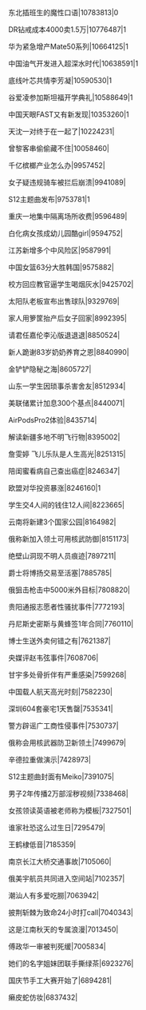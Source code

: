东北插班生的魔性口语|10783813|0

DR钻戒成本4000卖1.5万|10776487|1

华为紧急增产Mate50系列|10664125|1

中国油气开发进入超深水时代|10638591|1

底线叶芯共情李芳凝|10590530|1

谷爱凌参加斯坦福开学典礼|10588649|1

中国天眼FAST又有新发现|10353260|1

天沈一对终于在一起了|10224231|

曾黎客串偷偷藏不住|10058460|

千亿槟榔产业怎么办|9957452|

女子疑违规骑车被拦后崩溃|9941089|

S12主题曲发布|9753781|1

重庆一地集中隔离场所收费|9596489|

白化病女孩成幼儿园酷girl|9594752|

江苏新增多个中风险区|9587991|

中国女篮63分大胜韩国|9575882|

校方回应教官逼学生喝烟灰水|9425702|

太阳队老板宣布出售球队|9329769|

家人用箩筐抬产后女子回家|8992395|

请君任嘉伦李沁版退退退|8850524|

新人跪谢83岁奶奶养育之恩|8840990|

金铲铲隐秘之海|8605727|

山东一学生因琐事杀害舍友|8512934|

美联储累计加息300个基点|8440071|

AirPodsPro2体验|8435714|

解读新疆多地不明飞行物|8395002|

詹雯婷 飞儿乐队是人生高光|8251315|

陪闺蜜看病自己查出癌症|8246347|

欧盟对华投资暴涨|8246160|1

学生交4人间的钱住12人间|8223665|

云南将新建3个国家公园|8164982|

俄称新加入领土可用核武防御|8151173|

绝壁山洞现不明人员痕迹|7897211|

爵士将博扬交易至活塞|7885785|

俄狙击枪击中5000米外目标|7808820|

贵阳通报志愿者性骚扰事件|7772193|

丹尼斯史密斯与黄蜂签1年合同|7760110|

博士生送外卖何错之有|7621387|

央媒评赵韦弦事件|7608706|

甘宇多处骨折伴有严重感染|7599268|

中国载人航天高光时刻|7582230|

深圳604套豪宅1天售罄|7535341|

警方辟谣广工商性侵事件|7530737|

俄称会用核武器防卫新领土|7499679|

辛德拉重做演示|7428973|

S12主题曲封面有Meiko|7391075|

男子2年传播2万部淫秽视频|7338468|

女孩领读英语被老师称为模板|7327501|

谁家社恐这么过生日|7295479|

王鹤棣低音|7185359|

南京长江大桥交通事故|7105060|

俄美宇航员共同进入空间站|7102357|

潮汕人有多爱吃朥|7063942|

披荆斩棘为致命24小时打call|7040343|

这是江南秋天的专属浪漫|7013450|

傅政华一审被判死缓|7005834|

她们的名字姐妹团联手撕绿茶|6923276|

国庆节手工大赛开始了|6894281|

癞皮蛇仿妆|6837432|

